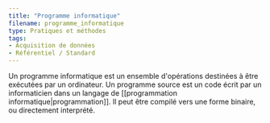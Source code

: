 ```yaml
---
title: "Programme informatique"
filename: programme_informatique
type: Pratiques et méthodes
tags:
- Acquisition de données
- Référentiel / Standard
---
```


Un programme informatique est un ensemble d'opérations destinées à être exécutées par un ordinateur. Un programme source est un code écrit par un informaticien dans un langage de [[programmation informatique|programmation]]. Il peut être compilé vers une forme binaire, ou directement interprété.

